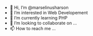 - 👋 Hi, I’m @marselinusharson
- 👀 I’m interested in Web Developement
- 🌱 I’m currently learning PHP
- 💞️ I’m looking to collaborate on ...
- 📫 How to reach me ...

<!---
marselinusharson/marselinusharson is a ✨ special ✨ repository because its `README.md` (this file) appears on your GitHub profile.
You can click the Preview link to take a look at your changes.
--->

